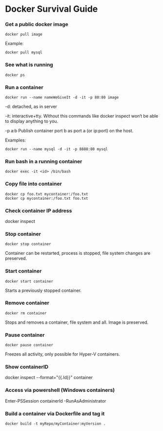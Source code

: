 # Docker Survival Guide
 
### Get a public docker image
```
docker pull image 
```
Example: 
```
docker pull mysql 
```
 
### See what is running 
```
docker ps 
```

### Run a container 
```
docker run --name nameWeGiveIt -d -it -p 80:80 image 
```
-d: detached, as in server 

-it: interactive+tty. Without this commands like docker inspect won‘t be able to display anything to you. 

-p a:b Publish container port b as port a (or ip:port) on the host. 

Examples:
```
docker run --name mysql -d -it -p 8888:80 mysql
```
 
### Run bash in a running container 
```
docker exec -it <id> /bin/bash 
```
### Copy file into container 
```
docker cp foo.txt mycontainer:/foo.txt 
docker cp mycontainer:/foo.txt foo.txt 
```
### Check container IP address 
docker inspect <container ID>  
 
### Stop container
```
docker stop container 
```
Container can be restarted, process is stopped, file system changes are preserved. 
### Start container
```
docker start container
```
Starts a previously stopped container. 

### Remove container
```
docker rm container 
```
Stops and removes a container, file system and all. Image is preserved. 

### Pause container
```
docker pause container 
```
Freezes all activity, only possible for Hyper-V containers. 
 
### Show containerID
docker inspect --format="{{.Id}}" container 
 
### Access via powershell (Windows containers)
Enter-PSSession containerId -RunAsAdministrator 

### Build a container via Dockerfile and tag it
```
docker build -t myRepo/myContainer:myVersion .
```
